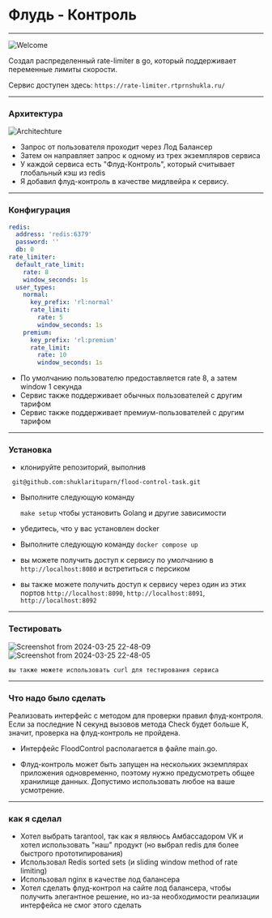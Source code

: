 # Флудь - Контроль 

---

![Welcome](https://github.com/shuklarituparn/flood-control-task/assets/66947051/e4777094-4d16-4287-bee7-7afe21294d35)

Создал распределенный rate-limiter в go, который поддерживает переменные лимиты скорости.

Сервис доступен здесь: `https://rate-limiter.rtprnshukla.ru/`

---


### Архитектура

![Architechture](https://github.com/shuklarituparn/flood-control-task/assets/66947051/28438f21-8e4e-4f05-a477-5b614dd30577) 

- Запрос от пользователя проходит через Лод Балансер
- Затем он направляет запрос к одному из трех экземпляров сервиса 
- У каждой сервиса есть "Флуд-Контроль", который считывает глобальный кэш из redis
- Я добавил флуд-контроль в качестве мидлвейра к сервису.

---

### Конфигурация

```yaml
redis:
  address: 'redis:6379'
  password: ''
  db: 0
rate_limiter:
  default_rate_limit:
    rate: 8
    window_seconds: 1s
  user_types:
    normal:
      key_prefix: 'rl:normal'
      rate_limit:
        rate: 5
        window_seconds: 1s
    premium:
      key_prefix: 'rl:premium'
      rate_limit:
        rate: 10
        window_seconds: 1s


```

- По умолчанию пользователю предоставляется rate 8, а затем window 1 секунда
- Сервис также поддерживает обычных пользователей с другим тарифом
- Сервис также поддерживает премиум-пользователей с другим тарифом
---

### Установка

- клонируйте репозиторий, выполнив
   

``` git@github.com:shuklarituparn/flood-control-task.git```

- Выполните следующую команду

    `make setup` чтобы установить Golang и другие зависимости

- убедитесь, что у вас установлен docker

- Выполните следующую команду
```docker compose up```

- вы можете получить доступ к сервису по умолчанию в `http://localhost:8080` и встретиться с персиком

- вы также можете получить доступ к сервису через один из этих портов `http://localhost:8090`, `http://localhost:8091`, `http://localhost:8092`

---

### Тестировать

![Screenshot from 2024-03-25 22-48-09](https://github.com/shuklarituparn/flood-control-task/assets/66947051/44db7a98-a637-4fb9-9431-71267be9518e)
![Screenshot from 2024-03-25 22-48-05](https://github.com/shuklarituparn/flood-control-task/assets/66947051/a9e57922-d07c-4467-a5ad-ecc610afd62b)

`вы также можете использовать curl для тестирования сервиса`

---

### Что надо было сделать

Реализовать интерфейс с методом для проверки правил флуд-контроля. Если за последние N секунд вызовов метода Check будет больше K, значит, проверка на флуд-контроль не пройдена.

- Интерфейс FloodControl располагается в файле main.go.

- Флуд-контроль может быть запущен на нескольких экземплярах приложения одновременно, поэтому нужно предусмотреть общее хранилище данных. Допустимо использовать любое на ваше усмотрение. 

----

### как я сделал

- Хотел выбрать tarantool, так как я являюсь Амбассадором VK и хотел использовать "наш" продукт (но выбрал redis для более быстрого прототипирования)
- Использовал Redis sorted sets (и sliding window method of rate limiting)
- Использовал nginx в качестве лод балансера
- Хотел сделать флуд-контрол на сайте лод балансера, чтобы получить элегантное решение, но из-за необходимости реализации интерфейса не смог этого сделать 


